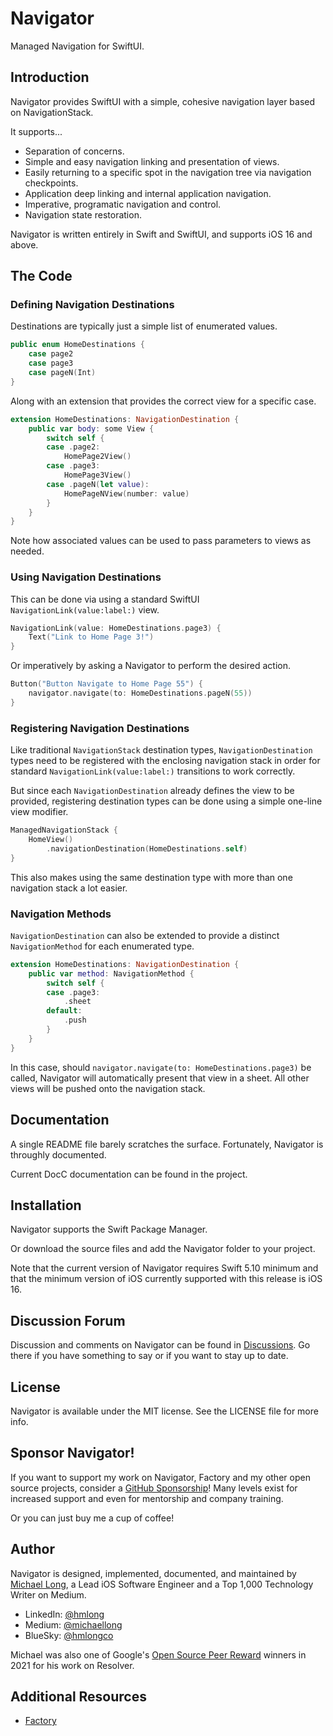 # Navigator

Managed Navigation for SwiftUI.

## Introduction

Navigator provides SwiftUI with a simple, cohesive navigation layer based on NavigationStack. 

It supports...

* Separation of concerns. 
* Simple and easy navigation linking and presentation of views.
* Easily returning to a specific spot in the navigation tree via navigation checkpoints.
* Application deep linking and internal application navigation.
* Imperative, programatic navigation and control.
* Navigation state restoration.

Navigator is written entirely in Swift and SwiftUI, and supports iOS 16 and above.

## The Code

### Defining Navigation Destinations
Destinations are typically just a simple list of enumerated values.
```swift
public enum HomeDestinations {
    case page2
    case page3
    case pageN(Int)
}
```
Along with an extension that provides the correct view for a specific case.
```swift
extension HomeDestinations: NavigationDestination {
    public var body: some View {
        switch self {
        case .page2:
            HomePage2View()
        case .page3:
            HomePage3View()
        case .pageN(let value):
            HomePageNView(number: value)
        }
    }
}
```
Note how associated values can be used to pass parameters to views as needed.

### Using Navigation Destinations
This can be done via using a standard SwiftUI `NavigationLink(value:label:)` view.
```swift
NavigationLink(value: HomeDestinations.page3) {
    Text("Link to Home Page 3!")
}
```
Or imperatively by asking a Navigator to perform the desired action.
```swift
Button("Button Navigate to Home Page 55") {
    navigator.navigate(to: HomeDestinations.pageN(55))
}
```

### Registering Navigation Destinations
Like traditional `NavigationStack` destination types, `NavigationDestination` types need to be registered with the enclosing
navigation stack in order for standard `NavigationLink(value:label:)` transitions to work correctly.

But since each `NavigationDestination` already defines the view to be provided, registering destination types can be done
using a simple one-line view modifier.
```swift
ManagedNavigationStack {
    HomeView()
        .navigationDestination(HomeDestinations.self)
}
```
This also makes using the same destination type with more than one navigation stack a lot easier.

### Navigation Methods
`NavigationDestination` can also be extended to provide a distinct ``NavigationMethod`` for each enumerated type.
```swift
extension HomeDestinations: NavigationDestination {
    public var method: NavigationMethod {
        switch self {
        case .page3:
            .sheet
        default:
            .push
        }
    }
}
```
In this case, should `navigator.navigate(to: HomeDestinations.page3)` be called, Navigator will automatically present that view in a
sheet. All other views will be pushed onto the navigation stack.

## Documentation

A single README file barely scratches the surface. Fortunately, Navigator is throughly documented. 

Current DocC documentation can be found in the project.

## Installation

Navigator supports the Swift Package Manager.

Or download the source files and add the Navigator folder to your project.

Note that the current version of Navigator requires Swift 5.10 minimum and that the minimum version of iOS currently supported with this release is iOS 16.

## Discussion Forum

Discussion and comments on Navigator can be found in [Discussions](https://github.com/hmlongco/Navigator/discussions). Go there if you have something to say or if you want to stay up to date.

## License

Navigator is available under the MIT license. See the LICENSE file for more info.

## Sponsor Navigator!

If you want to support my work on Navigator, Factory and my other open source projects, consider a [GitHub Sponsorship](https://github.com/sponsors/hmlongco)! Many levels exist for increased support and even for mentorship and company training. 

Or you can just buy me a cup of coffee!

## Author

Navigator is designed, implemented, documented, and maintained by [Michael Long](https://www.linkedin.com/in/hmlong/), a Lead iOS Software Engineer and a Top 1,000 Technology Writer on Medium.

* LinkedIn: [@hmlong](https://www.linkedin.com/in/hmlong/)
* Medium: [@michaellong](https://medium.com/@michaellong)
* BlueSky: [@hmlongco](https://bsky.app/profile/hmlongco.bsky.social)

Michael was also one of Google's [Open Source Peer Reward](https://opensource.googleblog.com/2021/09/announcing-latest-open-source-peer-bonus-winners.html) winners in 2021 for his work on Resolver.

## Additional Resources

* [Factory](https://hmlongco.github.io/Factory/)
